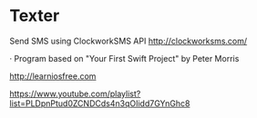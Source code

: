 # Texter
Send SMS using ClockworkSMS API
http://clockworksms.com/

· Program based on "Your First Swift Project" by Peter Morris

http://learniosfree.com

https://www.youtube.com/playlist?list=PLDpnPtud0ZCNDCds4n3qOIidd7GYnGhc8